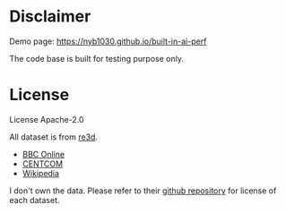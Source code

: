 # Disclaimer
Demo page: https://nyb1030.github.io/built-in-ai-perf

The code base is built for testing purpose only.

# License
License Apache-2.0

All dataset is from [re3d](https://github.com/dstl/re3d). 
- [BBC Online](https://github.com/dstl/re3d/blob/master/BBC%20Online/documents.json)
- [CENTCOM](https://github.com/dstl/re3d/blob/master/CENTCOM/documents.json)
- [Wikipedia](https://github.com/dstl/re3d/blob/master/Wikipedia/documents.json)

I don't own the data. Please refer to their [github repository](https://github.com/dstl/re3d) for license of each dataset.
